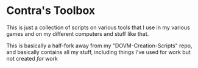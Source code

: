 # Contra's Toolbox
This is just a collection of scripts on various tools that I use in my various games and on my different computers and stuff like that.

This is basically a half-fork away from my "DOVM-Creation-Scripts" repo, and basically contains all my stuff, including things I've used for work but not created _*for*_ work

